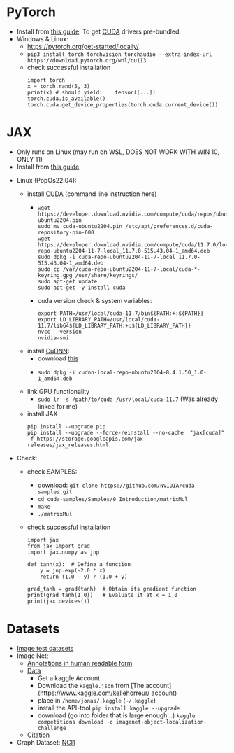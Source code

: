# PyTorch

-   Install from [this guide](https://pytorch.org/tutorials/). To get [CUDA](https://developer.nvidia.com/cuda-zone) drivers pre-bundled.
-   Windows & Linux:
    -   https://pytorch.org/get-started/locally/
    -   `pip3 install torch torchvision torchaudio --extra-index-url https://download.pytorch.org/whl/cu113`
    -   check successful installation
        ```
        import torch
        x = torch.rand(5, 3)
        print(x) # should yield:    tensor([...])
        torch.cuda.is_available()
        torch.cuda.get_device_properties(torch.cuda.current_device())
        ```

# JAX

-   Only runs on Linux (may run on WSL, DOES NOT WORK WITH WIN 10, ONLY 11)
-   Install from [this guide](https://github.com/google/jax#pip-installation-gpu-cuda).
<!--
-   WSL (Ubuntu 20.04):

        -   install [CUDA](https://developer.nvidia.com/cuda-downloads?target_os=Linux&target_arch=x86_64&Distribution=WSL-Ubuntu&target_version=2.0&target_type=deb_local) (command line instruction here)
            -   ```
                wget https://developer.download.nvidia.com/compute/cuda/repos/wsl-ubuntu/x86_64/cuda-wsl-ubuntu.pin
                sudo mv cuda-wsl-ubuntu.pin /etc/apt/preferences.d/cuda-repository-pin-600
                wget https://developer.download.nvidia.com/compute/cuda/11.6.2/local_installers/cuda-repo-wsl-ubuntu-11-6-local_11.6.2-1_amd64.deb
                sudo dpkg -i cuda-repo-wsl-ubuntu-11-6-local_11.6.2-1_amd64.deb
                sudo apt-key add /var/cuda-repo-wsl-ubuntu-11-6-local/7fa2af80.pub
                sudo apt-get update
                sudo apt-get -y install cuda
                ```
            -   cuda version check & system variables:
                ```
                export PATH=/usr/local/cuda-11.6/bin${PATH:+:${PATH}}
                export LD_LIBRARY_PATH=/usr/local/cuda-11.6/lib64${LD_LIBRARY_PATH:+:${LD_LIBRARY_PATH}}
                nvcc --version
                ```
        -   install [CuDNN](https://developer.nvidia.com/CUDNN):
            -   Nvidia Dev account and survey
            -   download
            -   ```
                sudo dpkg -i cudnn-local-repo-ubuntu2004-8.4.0.27_1.0-1_amd64.deb
                ```
        -   link GPU functionality
            -   `sudo ln -s /path/to/cuda /usr/local/cuda-11.6` (Was already linked for me)
        -   install jax
            ```
            pip install --upgrade pip
            pip install --upgrade --force-reinstall --no-cache  "jax[cuda]" -f https://storage.googleapis.com/jax-releases/jax_releases.html
            ```

    -->

-   Linux (PopOs22.04):

    -   install [CUDA](https://developer.nvidia.com/cuda-downloads?target_os=Linux&target_arch=x86_64&Distribution=Ubuntu&target_version=22.04&target_type=deb_local) (command line instruction here)
        -   ```
            wget https://developer.download.nvidia.com/compute/cuda/repos/ubuntu2204/x86_64/cuda-ubuntu2204.pin
            sudo mv cuda-ubuntu2204.pin /etc/apt/preferences.d/cuda-repository-pin-600
            wget https://developer.download.nvidia.com/compute/cuda/11.7.0/local_installers/cuda-repo-ubuntu2204-11-7-local_11.7.0-515.43.04-1_amd64.deb
            sudo dpkg -i cuda-repo-ubuntu2204-11-7-local_11.7.0-515.43.04-1_amd64.deb
            sudo cp /var/cuda-repo-ubuntu2204-11-7-local/cuda-*-keyring.gpg /usr/share/keyrings/
            sudo apt-get update
            sudo apt-get -y install cuda
            ```
        -   cuda version check & system variables:
            ```
            export PATH=/usr/local/cuda-11.7/bin${PATH:+:${PATH}}
            export LD_LIBRARY_PATH=/usr/local/cuda-11.7/lib64${LD_LIBRARY_PATH:+:${LD_LIBRARY_PATH}}
            nvcc --version
            nvidia-smi
            ```
    -   install [CuDNN](https://developer.nvidia.com/CUDNN):
        -   download [this](https://developer.nvidia.com/compute/cudnn/secure/8.4.1/local_installers/11.6/cudnn-local-repo-ubuntu2004-8.4.1.50_1.0-1_amd64.deb)
        -   ```
            sudo dpkg -i cudnn-local-repo-ubuntu2004-8.4.1.50_1.0-1_amd64.deb
            ```
    -   link GPU functionality
        -   `sudo ln -s /path/to/cuda /usr/local/cuda-11.7` (Was already linked for me)
    -   install JAX
        ```
        pip install --upgrade pip
        pip install --upgrade --force-reinstall --no-cache  "jax[cuda]" -f https://storage.googleapis.com/jax-releases/jax_releases.html
        ```

-   Check:

    -   check SAMPLES:
        -   download: `git clone https://github.com/NVIDIA/cuda-samples.git`
        -   `cd cuda-samples/Samples/0_Introduction/matrixMul`
        -   `make`
        -   `./matrixMul`
    -   check successful installation

        ```
        import jax
        from jax import grad
        import jax.numpy as jnp

        def tanh(x):  # Define a function
            y = jnp.exp(-2.0 * x)
            return (1.0 - y) / (1.0 + y)

        grad_tanh = grad(tanh)  # Obtain its gradient function
        print(grad_tanh(1.0))   # Evaluate it at x = 1.0
        print(jax.devices())
        ```

# Datasets

-   [Image test datasets](https://www.cs.toronto.edu/~kriz/cifar.html)
-   Image Net:
    -   [Annotations in human readable form](https://image-net.org/challenges/LSVRC/2017/browse-synsets.php)
    -   [Data](https://www.kaggle.com/competitions/imagenet-object-localization-challenge/data)
        -   Get a kaggle Account
        -   Download the `kaggle.json` from [The account](https://www.kaggle.com/kellehorreur/
            account)
        -   place in `/home/jonas/.kaggle` (`~/.kaggle`)
        -   install the API-tool `pip install kaggle --upgrade`
        -   download (go into folder that is large enough...) `kaggle competitions download -c imagenet-object-localization-challenge`
    -   [Citation](https://image-net.org/challenges/LSVRC/2017/index#cite)
-   Graph Dataset: [NCI1](https://paperswithcode.com/dataset/nci1)
